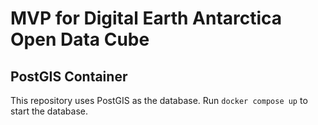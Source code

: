 # MVP for Digital Earth Antarctica Open Data Cube

## PostGIS Container

This repository uses PostGIS as the database. 
Run `docker compose up` to start the database.
